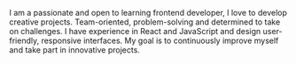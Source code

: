 I am a passionate and open to learning frontend developer, I love to develop creative projects. Team-oriented, problem-solving and determined to take on challenges. I have experience in React and JavaScript and design user-friendly, responsive interfaces. My goal is to continuously improve myself and take part in innovative projects.
